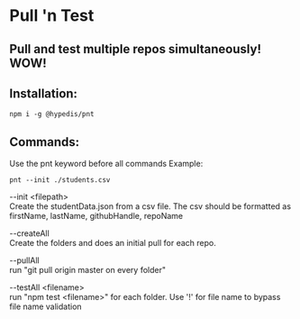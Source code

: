 # Pull 'n Test

## Pull and test multiple repos simultaneously! WOW!

## Installation:

```
npm i -g @hypedis/pnt
```

## Commands:

Use the pnt keyword before all commands
Example:

```
pnt --init ./students.csv
```

--init \<filepath> <br>
Create the studentData.json from a csv file.
The csv should be formatted as
firstName, lastName, githubHandle, repoName

--createAll <br>
Create the folders and does an initial pull for each repo.

--pullAll <br>
run "git pull origin master on every folder"

--testAll \<filename> <br>
run "npm test \<filename>" for each folder.
Use '!' for file name to bypass file name validation
